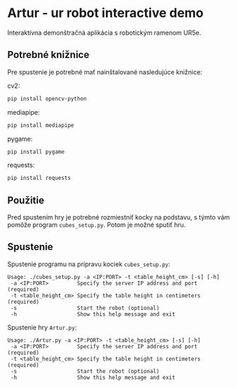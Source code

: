 # Artur - ur robot interactive demo
Interaktívna demonštračná aplikácia s robotickým ramenom UR5e.

## Potrebné knižnice

Pre spustenie je potrebné mať nainštalované nasledujúce knižnice:

cv2:
```bash
pip install opencv-python
```

mediapipe:
```bash
pip install mediapipe
```

pygame:
```bash
pip install pygame
```

requests:
```bash
pip install requests
```

## Použitie
Pred spustením hry je potrebné rozmiestniť kocky na podstavu, s týmto vám pomôže program `cubes_setup.py`. Potom je možné sputiť hru.

## Spustenie
Spustenie programu na prípravu kociek `cubes_setup.py`:
```
Usage: ./cubes_setup.py -a <IP:PORT> -t <table_height_cm> [-s] [-h]
 -a <IP:PORT>         Specify the server IP address and port (required)
 -t <table_height_cm> Specify the table height in centimeters (required)
 -s                   Start the robot (optional)
 -h                   Show this help message and exit
```

Spustenie hry `Artur.py`:
```
Usage: ./Artur.py -a <IP:PORT> -t <table_height_cm> [-s] [-h]
 -a <IP:PORT>         Specify the server IP address and port (required)
 -t <table_height_cm> Specify the table height in centimeters (required)
 -s                   Start the robot (optional)
 -h                   Show this help message and exit
```
